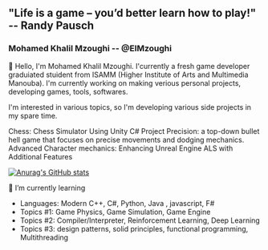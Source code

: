 ## "Life is a game – you’d better learn how to play!" -- Randy Pausch

### Mohamed Khalil Mzoughi -- @ElMzoughi

👋 Hello, I'm Mohamed Khalil Mzoughi. I'currently a fresh game developer graduiated stuident from ISAMM (Higher Institute of Arts and Multimedia Manouba). I'm currently working on making verious personal projects, developing games, tools, softwares.

I'm interested in various topics, so I'm developing various side projects in my spare time.

Chess: Chess Simulator Using Unity C# 
Project Precision: a top-down bullet hell game that focuses on precise movements and dodging mechanics.
Advanced Character mechanics: Enhancing Unreal Engine ALS with Additional Features


[![Anurag's GitHub stats](https://github-readme-stats.vercel.app/api?username=MzoughiKhalil)](https://github.com/anuraghazra/github-readme-stats)

🌱 I’m currently learning
* Languages: Modern C++, C#, Python, Java , javascript, F#
* Topics #1: Game Physics, Game Simulation, Game Engine
* Topics #2: Compiler/Interpreter, Reinforcement Learning, Deep Learning
* Topics #3: design patterns, solid principles, functional programming, Multithreading
